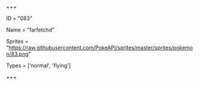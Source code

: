 




+++

ID = "083"

Name = "farfetchd"

Sprites = "https://raw.githubusercontent.com/PokeAPI/sprites/master/sprites/pokemon/83.png"

Types = ['normal', 'flying']

+++

